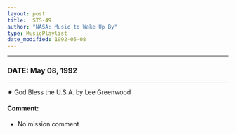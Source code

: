 ```yaml
---
layout: post
title:  STS-49
author: "NASA: Music to Wake Up By"
type: MusicPlaylist
date_modified: 1992-05-08
---
```


----
### DATE: May 08, 1992
----
✷ God Bless the U.S.A. by Lee Greenwood

#### Comment:
* No mission comment
